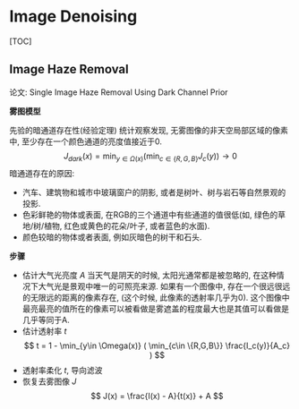 # Image Denoising

[TOC]

## Image Haze Removal

论文: Single Image Haze Removal Using Dark Channel Prior

**雾图模型**

先验的暗通道存在性(经验定理)
统计观察发现, 无雾图像的非天空局部区域的像素中, 至少存在一个颜色通道的亮度值接近于0.
$$
J_{dark}(x) = \min_{y\in \Omega(x)} (\min_{c\in \{R,G,B\}} J_c(y)) \to 0
$$
暗通道存在的原因:
* 汽车、建筑物和城市中玻璃窗户的阴影, 或者是树叶、树与岩石等自然景观的投影.
* 色彩鲜艳的物体或表面, 在RGB的三个通道中有些通道的值很低(如, 绿色的草地/树/植物, 红色或黄色的花朵/叶子, 或者蓝色的水面).
* 颜色较暗的物体或者表面, 例如灰暗色的树干和石头. 

**步骤**

* 估计大气光亮度 $A$
  当天气是阴天的时候, 太阳光通常都是被忽略的, 在这种情况下大气光是景观中唯一的可照亮来源. 如果有一个图像中, 存在一个很远很远的无限远的距离的像素存在, (这个时候, 此像素的透射率几乎为0). 这个图像中最亮最亮的值所在的像素可以被看做是雾遮盖的程度最大也是其值可以看做是几乎等同于A.
* 估计透射率 $t$
$$
t = 1 - \min_{y\in \Omega(x)} ( \min_{c\in \{R,G,B\}} \frac{I_c(y)}{A_c} )
$$
* 透射率柔化 $t$, 导向滤波
* 恢复去雾图像 $J$
$$
J(x) = \frac{I(x) - A}{t(x)} + A
$$